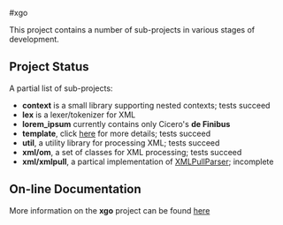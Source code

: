 #xgo

This project contains a number of sub-projects in various stages of 
development.

## Project Status 

A partial list of sub-projects:

* **context** is a small library supporting nested contexts; tests succeed
* **lex** is a lexer/tokenizer for XML
* **lorem_ipsum** currently contains only Cicero's **de Finibus**
* **template**, click [here](template.html) for more details; tests succeed
* **util**, a utility library for processing XML; tests succeed
* **xml/om**, a set of classes for XML processing; tests succeed
* **xml/xmlpull**, a partical implementation of [XMLPullParser](http://www.xmlpull.org); incomplete

## On-line Documentation
More information on the **xgo** project can be found 
[here](https://jddixon.github.io/xgo)
